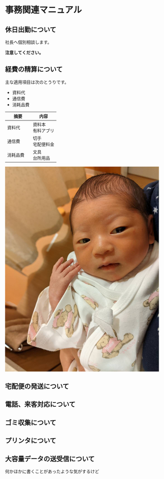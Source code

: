 # 事務関連マニュアル
## 休日出勤について
社長へ個別相談します。

**注意してください。**

## 経費の精算について
主な適用項目は次のとうりです。
- 資料代
- 通信費
- 消耗品費

|摘要　|内容
|--|--|
|資料代　  |資料本<br>有料アブリ
|通信費　  |切手<br>宅配便料金
|消耗品費　|文具<br>台所用品

![切手代](img/8209.jpg)

## 宅配便の発送について
## 電話、来客対応について
## ゴミ収集について
## プリンタについて
## 大容量データの送受信について
何かほかに書くことがあったような気がするけど

